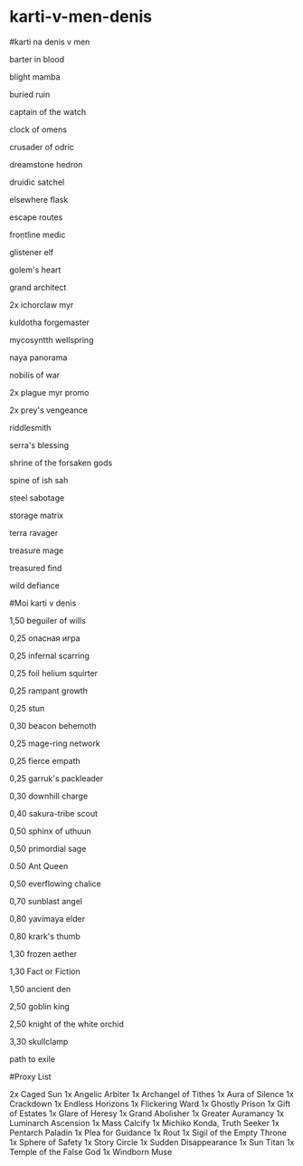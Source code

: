 # karti-v-men-denis
#karti na denis v men
  
  barter in blood
  
  blight mamba
  
  buried ruin

  captain of the watch

  clock of omens

  crusader of odric

  dreamstone hedron

  druidic satchel

  elsewhere flask

  escape routes

  frontline medic

  glistener elf

  golem's heart

  grand architect

  2x ichorclaw myr

  kuldotha forgemaster

  mycosyntth wellspring

  naya panorama

  nobilis of war

  2x plague myr promo

  2x prey's vengeance

  riddlesmith

  serra's blessing

  shrine of the forsaken gods

  spine of ish sah

  steel sabotage

  storage matrix

  terra ravager

  treasure mage

  treasured find

  wild defiance


#Moi karti v denis


  1,50 beguiler of wills

  0,25 опасная игра

  0,25 infernal scarring

  0,25 foil helium squirter

  0,25 rampant growth

  0,25 stun

  0,30 beacon behemoth 

  0,25 mage-ring network

  0,25 fierce empath

  0,25 garruk's packleader

  0,30 downhill charge

  0,40 sakura-tribe scout

  0,50 sphinx of uthuun

  0,50 primordial sage

  0.50 Ant Queen 

  0,50 everflowing chalice

  0,70 sunblast angel

  0,80 yavimaya elder

  0,80 krark's thumb

  1,30 frozen aether

  1,30 Fact or Fiction

  1,50 ancient den

  2,50 goblin king

  2,50 knight of the white orchid

  3,30 skullclamp
  
  path to exile
  
  
  
  
#Proxy List

2x Caged Sun
1x Angelic Arbiter
1x Archangel of Tithes
1x Aura of Silence
1x Crackdown
1x Endless Horizons
1x Flickering Ward
1x Ghostly Prison
1x Gift of Estates
1x Glare of Heresy
1x Grand Abolisher
1x Greater Auramancy
1x Luminarch Ascension
1x Mass Calcify
1x Michiko Konda, Truth Seeker
1x Pentarch Paladin
1x Plea for Guidance
1x Rout
1x Sigil of the Empty Throne
1x Sphere of Safety
1x Story Circle
1x Sudden Disappearance
1x Sun Titan
1x Temple of the False God
1x Windborn Muse
